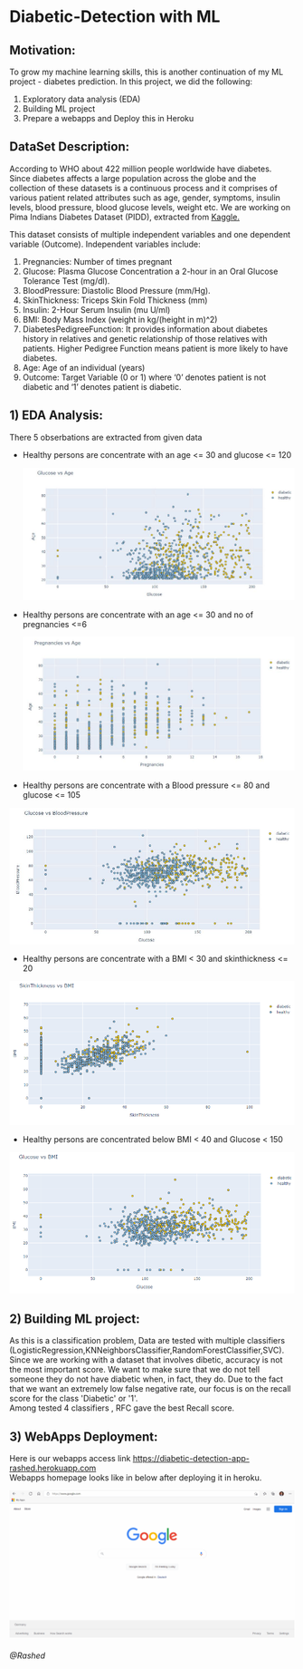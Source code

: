 # Diabetic-Detection with ML

## Motivation:
To grow my machine learning skills, this is another continuation of my ML project - diabetes prediction. 
In this project, we did the following:
1) Exploratory data analysis (EDA)
2) Building ML project
3) Prepare a webapps and Deploy this in Heroku  

## DataSet Description:
According to WHO about 422 million people worldwide have diabetes. Since diabetes affects a large population across the globe and the collection of these datasets is a continuous process and it comprises of various patient related attributes such as age, gender, symptoms, insulin levels, blood pressure, blood glucose levels, weight etc. We are working on Pima Indians Diabetes Dataset (PIDD), extracted from <a href="https://www.kaggle.com/uciml/pima-indians-diabetes-database">Kaggle.</a>

This dataset consists of multiple independent variables and one dependent variable (Outcome). Independent variables include:

1) Pregnancies: Number of times pregnant
2) Glucose: Plasma Glucose Concentration a 2-hour in an Oral Glucose Tolerance Test (mg/dl).
3) BloodPressure: Diastolic Blood Pressure (mm/Hg).
4) SkinThickness: Triceps Skin Fold Thickness (mm)
5) Insulin: 2-Hour Serum Insulin (mu U/ml)
6) BMI: Body Mass Index (weight in kg/(height in m)^2)
7) DiabetesPedigreeFunction: It provides information about diabetes history in relatives and genetic relationship of those relatives with patients. Higher Pedigree Function means patient is more likely to have diabetes.
8) Age: Age of an individual (years)
9) Outcome: Target Variable (0 or 1) where ‘0’ denotes patient is not diabetic and ‘1’ denotes patient is diabetic.

## 1) EDA Analysis:

There 5 obserbations are extracted from given data

- Healthy persons are concentrate with an age <= 30 and glucose <= 120

  <p align="center">
  <img src="/charts/tmp/gvsa.png"   title = "Glucose Vs Age">
  </p>
  
- Healthy persons are concentrate with an age <= 30 and no of pregnancies <=6
  
  <p align="center">
  <img src="/charts/tmp/pvsa.png"   title = "Pregnancy Vs Age">
  </p>
  
 - Healthy persons are concentrate with a Blood pressure <= 80 and glucose <= 105
  
  <p align="center">
  <img src="/charts/tmp/gvsbp.png"   title = "Glucose Vs Blood Pressure">
  </p>
  
  - Healthy persons are concentrate with a BMI < 30 and skinthickness <= 20
  
  <p align="center">
  <img src="/charts/tmp/BMIvsST.png"   title = "BMI Vs skinthickness">
  </p>
  
  - Healthy persons are concentrated below BMI < 40 and Glucose < 150
  
  <p align="center">
  <img src="/charts/tmp/gvsBMI.png"   title = "BMI Vs Glucose">
  </p>

## 2) Building ML project:
As this is a classification problem, Data are tested with multiple classifiers (LogisticRegression,KNNeighborsClassifier,RandomForestClassifier,SVC). Since we are working with a dataset that involves dibetic, accuracy is not the most important score. We want to make sure that we do not tell someone they do not have diabetic when, in fact, they do. Due to the fact that we want an extremely low false negative rate, our focus is on the recall score for the class 'Diabetic' or '1'.  
Among tested 4 classifiers , RFC gave the best Recall score. 


## 3) WebApps Deployment:

Here is our webapps access link <a href="https://diabetic-detection-app-rashed.herokuapp.com/">https://diabetic-detection-app-rashed.herokuapp.com</a>   
Webapps homepage looks like in below after deploying it in heroku.

<!-- ![Alt Text](https://github.com/rashed2940/Diabetic-detection/blob/main/charts/apps.gif) -->

<p align="center">
<img src="/charts/apps.gif"   title = "WebApps Home Page">
</p>



###### @Rashed
